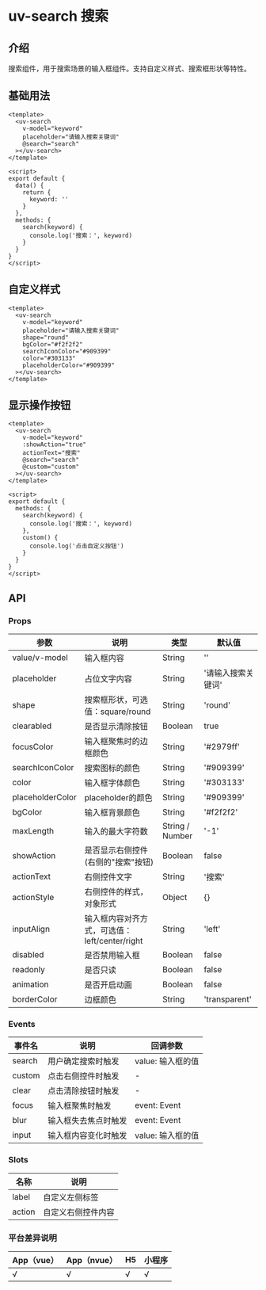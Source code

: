 # uv-search 搜索

## 介绍

搜索组件，用于搜索场景的输入框组件。支持自定义样式、搜索框形状等特性。

## 基础用法

```vue
<template>
  <uv-search
    v-model="keyword"
    placeholder="请输入搜索关键词"
    @search="search"
  ></uv-search>
</template>

<script>
export default {
  data() {
    return {
      keyword: ''
    }
  },
  methods: {
    search(keyword) {
      console.log('搜索：', keyword)
    }
  }
}
</script>
```

## 自定义样式

```vue
<template>
  <uv-search
    v-model="keyword"
    placeholder="请输入搜索关键词"
    shape="round"
    bgColor="#f2f2f2"
    searchIconColor="#909399"
    color="#303133"
    placeholderColor="#909399"
  ></uv-search>
</template>
```

## 显示操作按钮

```vue
<template>
  <uv-search
    v-model="keyword"
    :showAction="true"
    actionText="搜索"
    @search="search"
    @custom="custom"
  ></uv-search>
</template>

<script>
export default {
  methods: {
    search(keyword) {
      console.log('搜索：', keyword)
    },
    custom() {
      console.log('点击自定义按钮')
    }
  }
}
</script>
```

## API

### Props

| 参数 | 说明 | 类型 | 默认值 |
|------|------|------|--------|
| value/v-model | 输入框内容 | String | '' |
| placeholder | 占位文字内容 | String | '请输入搜索关键词' |
| shape | 搜索框形状，可选值：square/round | String | 'round' |
| clearabled | 是否显示清除按钮 | Boolean | true |
| focusColor | 输入框聚焦时的边框颜色 | String | '#2979ff' |
| searchIconColor | 搜索图标的颜色 | String | '#909399' |
| color | 输入框字体颜色 | String | '#303133' |
| placeholderColor | placeholder的颜色 | String | '#909399' |
| bgColor | 输入框背景颜色 | String | '#f2f2f2' |
| maxLength | 输入的最大字符数 | String / Number | '-1' |
| showAction | 是否显示右侧控件(右侧的"搜索"按钮) | Boolean | false |
| actionText | 右侧控件文字 | String | '搜索' |
| actionStyle | 右侧控件的样式，对象形式 | Object | {} |
| inputAlign | 输入框内容对齐方式，可选值：left/center/right | String | 'left' |
| disabled | 是否禁用输入框 | Boolean | false |
| readonly | 是否只读 | Boolean | false |
| animation | 是否开启动画 | Boolean | false |
| borderColor | 边框颜色 | String | 'transparent' |

### Events

| 事件名 | 说明 | 回调参数 |
|--------|------|----------|
| search | 用户确定搜索时触发 | value: 输入框的值 |
| custom | 点击右侧控件时触发 | - |
| clear | 点击清除按钮时触发 | - |
| focus | 输入框聚焦时触发 | event: Event |
| blur | 输入框失去焦点时触发 | event: Event |
| input | 输入框内容变化时触发 | value: 输入框的值 |

### Slots

| 名称 | 说明 |
|------|------|
| label | 自定义左侧标签 |
| action | 自定义右侧控件内容 |

### 平台差异说明

| App（vue） | App（nvue） | H5 | 小程序 |
|------------|-------------|----|----|
| √ | √ | √ | √ | 